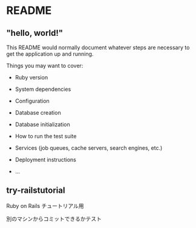 # README

## "hello, world!"

This README would normally document whatever steps are necessary to get the
application up and running.

Things you may want to cover:

* Ruby version

* System dependencies

* Configuration

* Database creation

* Database initialization

* How to run the test suite

* Services (job queues, cache servers, search engines, etc.)

* Deployment instructions

* ...

## try-railstutorial
Ruby on Rails チュートリアル用

別のマシンからコミットできるかテスト
